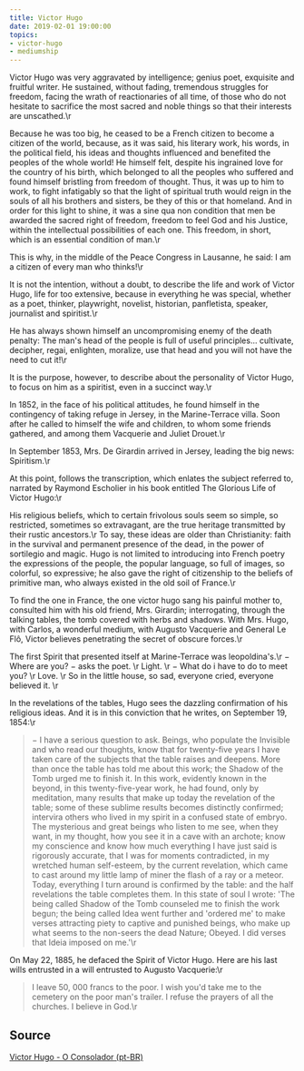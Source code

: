 ```yaml
---
title: Victor Hugo
date: 2019-02-01 19:00:00
topics: 
- victor-hugo
- mediumship
---
```


Victor Hugo was very aggravated by intelligence; genius poet, exquisite and
fruitful writer. He sustained, without fading, tremendous struggles for freedom,
facing the wrath of reactionaries of all time, of those who do not hesitate to
sacrifice the most sacred and noble things so that their interests are
unscathed.\r

Because he was too big, he ceased to be a French citizen to become a citizen of
the world, because, as it was said, his literary work, his words, in the
political field, his ideas and thoughts influenced and benefited the peoples of
the whole world! He himself felt, despite his ingrained love for the country of
his birth, which belonged to all the peoples who suffered and found himself
bristling from freedom of thought. Thus, it was up to him to work, to fight
infatigably so that the light of spiritual truth would reign in the souls of all
his brothers and sisters, be they of this or that homeland. And in order for
this light to shine, it was a sine qua non condition that men be awarded the
sacred right of freedom, freedom to feel God and his Justice, within the
intellectual possibilities of each one. This freedom, in short, which is an
essential condition of man.\r

This is why, in the middle of the Peace Congress in Lausanne, he said: I am a
citizen of every man who thinks!\r

It is not the intention, without a doubt, to describe the life and work of
Victor Hugo, life for too extensive, because in everything he was special,
whether as a poet, thinker, playwright, novelist, historian, panfletista,
speaker, journalist and spiritist.\r

He has always shown himself an uncompromising enemy of the death penalty: The
man's head of the people is full of useful principles... cultivate, decipher,
regai, enlighten, moralize, use that head and you will not have the need to cut
it!\r

It is the purpose, however, to describe about the personality of Victor Hugo, to
focus on him as a spiritist, even in a succinct way.\r

In 1852, in the face of his political attitudes, he found himself in the
contingency of taking refuge in Jersey, in the Marine-Terrace villa. Soon after
he called to himself the wife and children, to whom some friends gathered, and
among them Vacquerie and Juliet Drouet.\r

In September 1853, Mrs. De Girardin arrived in Jersey, leading the big news:
Spiritism.\r

At this point, follows the transcription, which enlates the subject referred to,
narrated by Raymond Escholier in his book entitled The Glorious Life of Victor
Hugo:\r

His religious beliefs, which to certain frivolous souls seem so simple, so
restricted, sometimes so extravagant, are the true heritage transmitted by their
rustic ancestors.\r To say, these ideas are older than Christianity: faith in
the survival and permanent presence of the dead, in the power of sortilegio and
magic. Hugo is not limited to introducing into French poetry the expressions of
the people, the popular language, so full of images, so colorful, so expressive;
he also gave the right of citizenship to the beliefs of primitive man, who
always existed in the old soil of France.\r

To find the one in France, the one victor hugo sang his painful mother to,
consulted him with his old friend, Mrs. Girardin; interrogating, through the
talking tables, the tomb covered with herbs and shadows. With Mrs. Hugo, with
Carlos, a wonderful medium, with Augusto Vacquerie and General Le Flô, Victor
believes penetrating the secret of obscure forces.\r

The first Spirit that presented itself at Marine-Terrace was leopoldina's.\r −
Where are you? − asks the poet.  \r Light.  \r − What do i have to do to meet
you?  \r Love.  \r So in the little house, so sad, everyone cried, everyone
believed it.  \r

In the revelations of the tables, Hugo sees the dazzling confirmation of his
religious ideas. And it is in this conviction that he writes, on September 19,
1854:\r

> − I have a serious question to ask. Beings, who populate the Invisible and who
> read our thoughts, know that for twenty-five years I have taken care of the
> subjects that the table raises and deepens. More than once the table has told
> me about this work; the Shadow of the Tomb urged me to finish it. In this
> work, evidently known in the beyond, in this twenty-five-year work, he had
> found, only by meditation, many results that make up today the revelation of
> the table; some of these sublime results becomes distinctly confirmed;
> intervira others who lived in my spirit in a confused state of embryo. The
> mysterious and great beings who listen to me see, when they want, in my
> thought, how you see it in a cave with an archote; know my conscience and know
> how much everything I have just said is rigorously accurate, that I was for
> moments contradicted, in my wretched human self-esteem, by the current
> revelation, which came to cast around my little lamp of miner the flash of a
> ray or a meteor. Today, everything I turn around is confirmed by the table:
> and the half revelations the table completes them. In this state of soul I
> wrote: 'The being called Shadow of the Tomb counseled me to finish the work
> begun; the being called Idea went further and 'ordered me' to make verses
> attracting piety to captive and punished beings, who make up what seems to the
> non-seers the dead Nature; Obeyed. I did verses that Ideia imposed on me.'\r

On May 22, 1885, he defaced the Spirit of Victor Hugo. Here are his last wills
entrusted in a will entrusted to Augusto Vacquerie:\r

> I leave 50, 000 francs to the poor. I wish you'd take me to the cemetery on
> the poor man's trailer. I refuse the prayers of all the churches. I believe in
> God.\r

## Source
[Victor Hugo - O Consolador (pt-BR)](http://www.oconsolador.com.br/linkfixo/biografias/vitorhugo.html)





